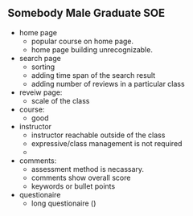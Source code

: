 ##  Somebody Male Graduate SOE

* home page
  * popular course on home page. 
  * home page building unrecognizable. 
* search page 
  * sorting 
  * adding time span of the search result
  * adding number of reviews in a particular class
* reveiw page:
  * scale of the class
* course:
  * good
* instructor 
  * instructor reachable outside of the class
  * expressive/class management is not required
  * 
* comments: 
  * assessment method is necassary.
  * comments show overall score 
  * keywords or bullet points
* questionaire
  * long questionaire () 


